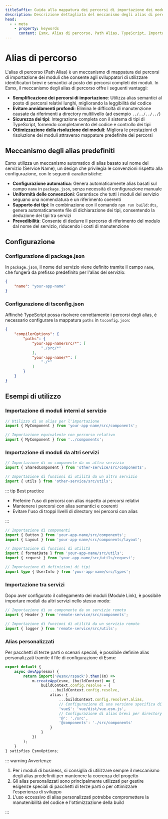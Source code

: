 ```yaml
---
titleSuffix: Guida alla mappatura dei percorsi di importazione dei moduli del framework Esmx
description: Descrizione dettagliata del meccanismo degli alias di percorso nel framework Esmx, inclusi la semplificazione dei percorsi di importazione, l'evitare annidamenti profondi, la sicurezza dei tipi e l'ottimizzazione della risoluzione dei moduli, per aiutare gli sviluppatori a migliorare la manutenibilità del codice.
head:
  - - meta
    - property: keywords
      content: Esmx, Alias di percorso, Path Alias, TypeScript, Importazione di moduli, Mappatura dei percorsi, Manutenibilità del codice
---
```


# Alias di percorso

L'alias di percorso (Path Alias) è un meccanismo di mappatura dei percorsi di importazione dei moduli che consente agli sviluppatori di utilizzare identificatori brevi e semantici al posto dei percorsi completi dei moduli. In Esmx, il meccanismo degli alias di percorso offre i seguenti vantaggi:

- **Semplificazione dei percorsi di importazione**: Utilizza alias semantici al posto di percorsi relativi lunghi, migliorando la leggibilità del codice
- **Evitare annidamenti profondi**: Elimina le difficoltà di manutenzione causate da riferimenti a directory multilivello (ad esempio `../../../../`)
- **Sicurezza dei tipi**: Integrazione completa con il sistema di tipi di TypeScript, fornendo completamento del codice e controllo dei tipi
- **Ottimizzazione della risoluzione dei moduli**: Migliora le prestazioni di risoluzione dei moduli attraverso mappature predefinite dei percorsi

## Meccanismo degli alias predefiniti

Esmx utilizza un meccanismo automatico di alias basato sul nome del servizio (Service Name), un design che privilegia le convenzioni rispetto alla configurazione, con le seguenti caratteristiche:

- **Configurazione automatica**: Genera automaticamente alias basati sul campo `name` in `package.json`, senza necessità di configurazione manuale
- **Uniformità delle convenzioni**: Garantisce che tutti i moduli del servizio seguano una nomenclatura e un riferimento coerenti
- **Supporto dei tipi**: In combinazione con il comando `npm run build:dts`, genera automaticamente file di dichiarazione dei tipi, consentendo la deduzione dei tipi tra servizi
- **Prevedibilità**: Consente di dedurre il percorso di riferimento del modulo dal nome del servizio, riducendo i costi di manutenzione

## Configurazione

### Configurazione di package.json

In `package.json`, il nome del servizio viene definito tramite il campo `name`, che fungerà da prefisso predefinito per l'alias del servizio:

```json title="package.json"
{
    "name": "your-app-name"
}
```

### Configurazione di tsconfig.json

Affinché TypeScript possa risolvere correttamente i percorsi degli alias, è necessario configurare la mappatura `paths` in `tsconfig.json`:

```json title="tsconfig.json"
{
    "compilerOptions": {
        "paths": {
            "your-app-name/src/*": [
                "./src/*"
            ],
            "your-app-name/*": [
                "./*"
            ]
        }
    }
}
```

## Esempi di utilizzo

### Importazione di moduli interni al servizio

```ts
// Utilizzo di un alias per l'importazione
import { MyComponent } from 'your-app-name/src/components';

// Importazione equivalente con percorso relativo
import { MyComponent } from '../components';
```

### Importazione di moduli da altri servizi

```ts
// Importazione di un componente da un altro servizio
import { SharedComponent } from 'other-service/src/components';

// Importazione di funzioni di utilità da un altro servizio
import { utils } from 'other-service/src/utils';
```

::: tip Best practice
- Preferire l'uso di percorsi con alias rispetto ai percorsi relativi
- Mantenere i percorsi con alias semantici e coerenti
- Evitare l'uso di troppi livelli di directory nei percorsi con alias

:::

``` ts
// Importazione di componenti
import { Button } from 'your-app-name/src/components';
import { Layout } from 'your-app-name/src/components/layout';

// Importazione di funzioni di utilità
import { formatDate } from 'your-app-name/src/utils';
import { request } from 'your-app-name/src/utils/request';

// Importazione di definizioni di tipi
import type { UserInfo } from 'your-app-name/src/types';
```

### Importazione tra servizi

Dopo aver configurato il collegamento dei moduli (Module Link), è possibile importare moduli da altri servizi nello stesso modo:

```ts
// Importazione di un componente da un servizio remoto
import { Header } from 'remote-service/src/components';

// Importazione di funzioni di utilità da un servizio remoto
import { logger } from 'remote-service/src/utils';
```

### Alias personalizzati

Per pacchetti di terze parti o scenari speciali, è possibile definire alias personalizzati tramite il file di configurazione di Esmx:

```ts title="src/entry.node.ts"
export default {
    async devApp(esmx) {
        return import('@esmx/rspack').then((m) =>
            m.createApp(esmx, (buildContext) => {
                buildContext.config.resolve = {
                    ...buildContext.config.resolve,
                    alias: {
                        ...buildContext.config.resolve?.alias,
                        // Configurazione di una versione specifica di Vue per la build
                        'vue$': 'vue/dist/vue.esm.js',
                        // Configurazione di alias brevi per directory comuni
                        '@': './src',
                        '@components': './src/components'
                    }
                }
            })
        );
    }
} satisfies EsmxOptions;
```

::: warning Avvertenze
1. Per i moduli di business, si consiglia di utilizzare sempre il meccanismo degli alias predefiniti per mantenere la coerenza del progetto
2. Gli alias personalizzati sono principalmente utilizzati per gestire esigenze speciali di pacchetti di terze parti o per ottimizzare l'esperienza di sviluppo
3. L'uso eccessivo di alias personalizzati potrebbe compromettere la manutenibilità del codice e l'ottimizzazione della build

:::